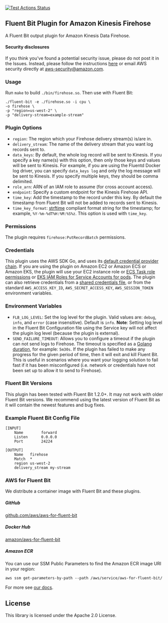 [![Test Actions Status](https://github.com/aws/amazon-kinesis-firehose-for-fluent-bit/workflows/Build/badge.svg)](https://github.com/aws/amazon-kinesis-firehose-for-fluent-bit/actions)
## Fluent Bit Plugin for Amazon Kinesis Firehose

A Fluent Bit output plugin for Amazon Kinesis Data Firehose.

#### Security disclosures

If you think you’ve found a potential security issue, please do not post it in the Issues.  Instead, please follow the instructions [here](https://aws.amazon.com/security/vulnerability-reporting/) or email AWS security directly at [aws-security@amazon.com](mailto:aws-security@amazon.com).

### Usage

Run `make` to build `./bin/firehose.so`. Then use with Fluent Bit:
```
./fluent-bit -e ./firehose.so -i cpu \
-o firehose \
-p "region=us-west-2" \
-p "delivery-stream=example-stream"
```

### Plugin Options

* `region`: The region which your Firehose delivery stream(s) is/are in.
* `delivery_stream`: The name of the delivery stream that you want log records sent to.
* `data_keys`: By default, the whole log record will be sent to Kinesis. If you specify a key name(s) with this option, then only those keys and values will be sent to Kinesis. For example, if you are using the Fluentd Docker log driver, you can specify `data_keys log` and only the log message will be sent to Kinesis. If you specify multiple keys, they should be comma delimited.
* `role_arn`: ARN of an IAM role to assume (for cross account access).
* `endpoint`: Specify a custom endpoint for the Kinesis Firehose API.
* `time_key`: Add the timestamp to the record under this key. By default the timestamp from Fluent Bit will not be added to records sent to Kinesis.
* `time_key_format`: [strftime](http://man7.org/linux/man-pages/man3/strftime.3.html) compliant format string for the timestamp; for example, `%Y-%m-%dT%H:%M:%S%z`. This option is used with `time_key`. 

### Permissions

The plugin requires `firehose:PutRecordBatch` permissions.

### Credentials

This plugin uses the AWS SDK Go, and uses its [default credential provider chain](https://docs.aws.amazon.com/sdk-for-go/v1/developer-guide/configuring-sdk.html). If you are using the plugin on Amazon EC2 or Amazon ECS or Amazon EKS, the plugin will use your EC2 instance role or [ECS Task role permissions](https://docs.aws.amazon.com/AmazonECS/latest/developerguide/task-iam-roles.html) or [EKS IAM Roles for Service Accounts for pods](https://docs.aws.amazon.com/eks/latest/userguide/iam-roles-for-service-accounts.html). The plugin can also retrieve credentials from a [shared credentials file](https://docs.aws.amazon.com/cli/latest/userguide/cli-configure-files.html), or from the standard `AWS_ACCESS_KEY_ID`, `AWS_SECRET_ACCESS_KEY`, `AWS_SESSION_TOKEN` environment variables.

### Environment Variables

* `FLB_LOG_LEVEL`: Set the log level for the plugin. Valid values are: `debug`, `info`, and `error` (case insensitive). Default is `info`. **Note**: Setting log level in the Fluent Bit Configuration file using the Service key will not affect the plugin log level (because the plugin is external).
* `SEND_FAILURE_TIMEOUT`: Allows you to configure a timeout if the plugin can not send logs to Firehose. The timeout is specified as a [Golang duration](https://golang.org/pkg/time/#ParseDuration), for example: `5m30s`. If the plugin has failed to make any progress for the given period of time, then it will exit and kill Fluent Bit. This is useful in scenarios where you want your logging solution to fail fast if it has been misconfigured (i.e. network or credentials have not been set up to allow it to send to Firehose).

### Fluent Bit Versions

This plugin has been tested with Fluent Bit 1.2.0+. It may not work with older Fluent Bit versions. We recommend using the latest version of Fluent Bit as it will contain the newest features and bug fixes.

### Example Fluent Bit Config File

```
[INPUT]
    Name        forward
    Listen      0.0.0.0
    Port        24224

[OUTPUT]
    Name   firehose
    Match  *
    region us-west-2
    delivery_stream my-stream
```

### AWS for Fluent Bit

We distribute a container image with Fluent Bit and these plugins.

##### GitHub

[github.com/aws/aws-for-fluent-bit](https://github.com/aws/aws-for-fluent-bit)

##### Docker Hub

[amazon/aws-for-fluent-bit](https://hub.docker.com/r/amazon/aws-for-fluent-bit/tags)

##### Amazon ECR

You can use our SSM Public Parameters to find the Amazon ECR image URI in your region:

```
aws ssm get-parameters-by-path --path /aws/service/aws-for-fluent-bit/
```

For more see [our docs](https://github.com/aws/aws-for-fluent-bit#public-images).

## License

This library is licensed under the Apache 2.0 License.
